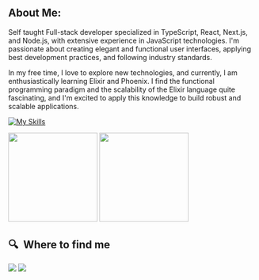 ## About Me:

Self taught Full-stack developer specialized in TypeScript, React, Next.js, and Node.js, with extensive experience in JavaScript technologies. I'm passionate about creating elegant and functional user interfaces, applying best development practices, and following industry standards.

In my free time, I love to explore new technologies, and currently, I am enthusiastically learning Elixir and Phoenix. I find the functional programming paradigm and the scalability of the Elixir language quite fascinating, and I'm excited to apply this knowledge to build robust and scalable applications.

[![My Skills](https://skillicons.dev/icons?i=elixir,typescript,js,react,next,nodejs,&perline=7)](https://skillicons.dev)

  <img height="180em" src="https://github-readme-stats.vercel.app/api?username=RenanRSilva&show_icons=true&theme=radical&include_all_commits=true&count_private=true"/>
  <img height="180em" src="https://github-readme-stats.vercel.app/api/top-langs/?username=RenanRSilva&layout=compact&langs_count=16&theme=radical"/>

## 🔍  Where to find me

[<img src="https://img.shields.io/badge/linkedin-%230077B5.svg?&style=for-the-badge&logo=linkedin&logoColor=white" />](https://www.linkedin.com/in/renan-rambul-7551a9206/)
<a href = "https://renanrambuls@gmail.com"><img src="https://img.shields.io/badge/-Gmail-%23333?style=for-the-badge&logo=gmail&logoColor=white" target="_blank"></a>
